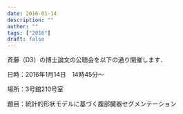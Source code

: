 ```yaml
---
date: 2016-01-14
description: ""
auther: ""
tags: ["2016"]
draft: false
---
```

斉藤（D3）の博士論文の公聴会を以下の通り開催します．
<!--more-->
日時：2016年1月14日　14時45分～

場所：3号館210号室

題目：統計的形状モデルに基づく腹部臓器セグメンテーション
